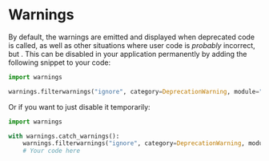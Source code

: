 # Warnings

By default, the warnings are emitted and displayed when deprecated code is called, as well as other situations where user code is _probably_ incorrect, but . This can be disabled in your application permanently by adding the following snippet to your code:

```py
import warnings

warnings.filterwarnings("ignore", category=DeprecationWarning, module="harborapi")
```

Or if you want to just disable it temporarily:

```py
import warnings

with warnings.catch_warnings():
    warnings.filterwarnings("ignore", category=DeprecationWarning, module="harborapi")
    # Your code here
```
